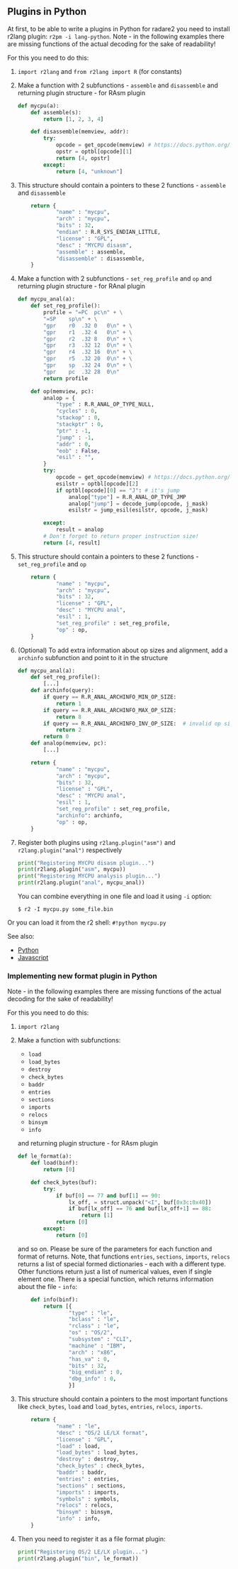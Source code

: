 ## Plugins in Python

At first, to be able to write a plugins in Python for radare2 you need to install
r2lang plugin: `r2pm -i lang-python`.
Note - in the following examples there are missing functions of the actual decoding
for the sake of readability!

For this you need to do this:

1. `import r2lang` and `from r2lang import R` (for constants)
2. Make a function with 2 subfunctions - `assemble` and `disassemble` and returning plugin structure - for RAsm plugin

    ```python
    def mycpu(a):
        def assemble(s):
            return [1, 2, 3, 4]

        def disassemble(memview, addr):
            try:
                opcode = get_opcode(memview) # https://docs.python.org/3/library/stdtypes.html#memoryview
                opstr = optbl[opcode][1]
                return [4, opstr]
            except:
                return [4, "unknown"]
    ```

3. This structure should contain a pointers to these 2 functions - `assemble` and `disassemble`

    ```python
        return {
                "name" : "mycpu",
                "arch" : "mycpu",
                "bits" : 32,
                "endian" : R.R_SYS_ENDIAN_LITTLE,
                "license" : "GPL",
                "desc" : "MYCPU disasm",
                "assemble" : assemble,
                "disassemble" : disassemble,
        }
    ```

4. Make a function with 2 subfunctions - `set_reg_profile` and `op` and returning plugin structure - for RAnal plugin

    ```python
    def mycpu_anal(a):
        def set_reg_profile():
            profile = "=PC	pc\n" + \
            "=SP	sp\n" + \
            "gpr	r0	.32	0	0\n" + \
            "gpr	r1	.32	4	0\n" + \
            "gpr	r2	.32	8	0\n" + \
            "gpr	r3	.32	12	0\n" + \
            "gpr	r4	.32	16	0\n" + \
            "gpr	r5	.32	20	0\n" + \
            "gpr	sp	.32	24	0\n" + \
            "gpr	pc	.32	28	0\n"
            return profile

        def op(memview, pc):
            analop = {
                "type" : R.R_ANAL_OP_TYPE_NULL,
                "cycles" : 0,
                "stackop" : 0,
                "stackptr" : 0,
                "ptr" : -1,
                "jump" : -1,
                "addr" : 0,
                "eob" : False,
                "esil" : "",
            }
            try:
                opcode = get_opcode(memview) # https://docs.python.org/3/library/stdtypes.html#memoryview
                esilstr = optbl[opcode][2]
                if optbl[opcode][0] == "J": # it's jump
                    analop["type"] = R.R_ANAL_OP_TYPE_JMP
                    analop["jump"] = decode_jump(opcode, j_mask)
                    esilstr = jump_esil(esilstr, opcode, j_mask)

            except:
                result = analop
            # Don't forget to return proper instruction size!
            return [4, result]

    ```

5. This structure should contain a pointers to these 2 functions - `set_reg_profile` and `op`

    ```python
        return {
                "name" : "mycpu",
                "arch" : "mycpu",
                "bits" : 32,
                "license" : "GPL",
                "desc" : "MYCPU anal",
                "esil" : 1,
                "set_reg_profile" : set_reg_profile,
                "op" : op,
        }
    ```

6. (Optional) To add extra information about op sizes and alignment, add a `archinfo` subfunction and point to it in the structure

    ```python
    def mycpu_anal(a):
        def set_reg_profile():
            [...]
        def archinfo(query):
            if query == R.R_ANAL_ARCHINFO_MIN_OP_SIZE:
                return 1
            if query == R.R_ANAL_ARCHINFO_MAX_OP_SIZE:
                return 8
            if query == R.R_ANAL_ARCHINFO_INV_OP_SIZE:  # invalid op size
                return 2
            return 0
        def analop(memview, pc):
            [...]

        return {
                "name" : "mycpu",
                "arch" : "mycpu",
                "bits" : 32,
                "license" : "GPL",
                "desc" : "MYCPU anal",
                "esil" : 1,
                "set_reg_profile" : set_reg_profile,
                "archinfo": archinfo,
                "op" : op,
        }
    ```

7. Register both plugins using `r2lang.plugin("asm")` and `r2lang.plugin("anal")` respectively

    ```python
    print("Registering MYCPU disasm plugin...")
    print(r2lang.plugin("asm", mycpu))
    print("Registering MYCPU analysis plugin...")
    print(r2lang.plugin("anal", mycpu_anal))
    ```

    You can combine everything in one file and load it using `-i` option:

    ```console
    $ r2 -I mycpu.py some_file.bin
    ```

Or you can load it from the r2 shell: `#!python mycpu.py`

See also:

* [Python](https://github.com/radareorg/radare2-bindings/blob/master/libr/lang/p/test-py-asm.py)
* [Javascript](https://github.com/radareorg/radare2-bindings/blob/master/libr/lang/p/dukasm.js)

### Implementing new format plugin in Python

Note - in the following examples there are missing functions of the actual decoding
for the sake of readability!

For this you need to do this:

1. `import r2lang`
2. Make a function with  subfunctions:
   * `load`
   * `load_bytes`
   * `destroy`
   * `check_bytes`
   * `baddr`
   * `entries`
   * `sections`
   * `imports`
   * `relocs`
   * `binsym`
   * `info`

   and returning plugin structure - for RAsm plugin

    ```python
    def le_format(a):
        def load(binf):
            return [0]

        def check_bytes(buf):
            try:
                if buf[0] == 77 and buf[1] == 90:
                    lx_off, = struct.unpack("<I", buf[0x3c:0x40])
                    if buf[lx_off] == 76 and buf[lx_off+1] == 88:
                        return [1]
                return [0]
            except:
                return [0]
    ```

    and so on. Please be sure of the parameters for each function and format of returns.
    Note, that functions `entries`, `sections`, `imports`, `relocs` returns a list of special
    formed dictionaries - each with a different type.
    Other functions return just a list of numerical values, even if single element one.
    There is a special function, which returns information about the file - `info`:

    ```python
        def info(binf):
            return [{
                    "type" : "le",
                    "bclass" : "le",
                    "rclass" : "le",
                    "os" : "OS/2",
                    "subsystem" : "CLI",
                    "machine" : "IBM",
                    "arch" : "x86",
                    "has_va" : 0,
                    "bits" : 32,
                    "big_endian" : 0,
                    "dbg_info" : 0,
                    }]
    ```

3. This structure should contain a pointers to the most important functions like
    `check_bytes`, `load` and `load_bytes`, `entries`, `relocs`, `imports`.

    ```python
        return {
                "name" : "le",
                "desc" : "OS/2 LE/LX format",
                "license" : "GPL",
                "load" : load,
                "load_bytes" : load_bytes,
                "destroy" : destroy,
                "check_bytes" : check_bytes,
                "baddr" : baddr,
                "entries" : entries,
                "sections" : sections,
                "imports" : imports,
                "symbols" : symbols,
                "relocs" : relocs,
                "binsym" : binsym,
                "info" : info,
        }
    ```

4. Then you need to register it as a file format plugin:

    ```python
    print("Registering OS/2 LE/LX plugin...")
    print(r2lang.plugin("bin", le_format))
    ```
